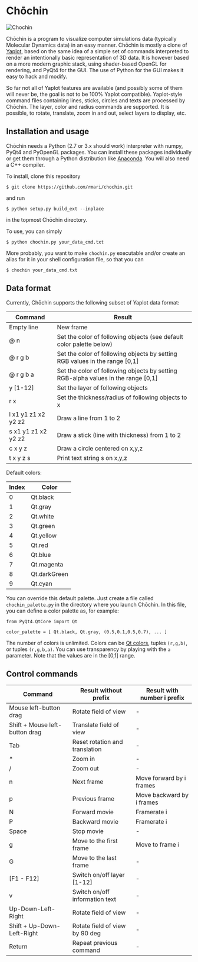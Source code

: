 <h1> Chōchin </h1>

![Chochin](./chochin.gif)

Chōchin is a program to visualize computer simulations data (typically
Molecular Dynamics data) in an easy manner. Chōchin is mostly a clone of [Yaplot](https://github.com/vitroid/Yaplot), based on
the same idea of a simple set of commands interpreted to render an
intentionally basic representation of 3D data. It is however based on a more modern graphic stack, using shader-based OpenGL for rendering, and PyQt4 for the GUI.
The use of Python for the GUI makes it easy to hack and modify.

So far not all of Yaplot features
are available (and possibly some of them will never be, the goal is not to be 100% Yaplot compatible).
Yaplot-style command files containing lines, sticks, circles and texts are processed by Chōchin.
The layer, color and radius commands are supported.
It is possible, to rotate, translate, zoom in and out, select layers to display, etc.

<h2> Installation and usage </h2>

Chōchin needs a Python (2.7 or 3.x should work) interpreter with numpy, PyQt4 and PyOpenGL packages. You can install these packages individually or get them through a Python distribution like [Anaconda](https://store.continuum.io/cshop/anaconda/).
You will also need a C++ compiler.

To install, clone this repository
```
$ git clone https://github.com/rmari/chochin.git
```
and run
```
$ python setup.py build_ext --inplace
```
in the topmost Chōchin directory.

To use, you can simply
```
$ python chochin.py your_data_cmd.txt
```
More probably, you want to make `chochin.py` executable and/or create an alias for it in your shell configuration file, so that you can
```
$ chochin your_data_cmd.txt
```


<h2> Data format </h2>

Currently, Chōchin supports the following subset of Yaplot data format:

| Command | Result |
|---------|--------|
| Empty line | New frame |
| @ n | Set the color of following objects (see default color palette below) |
| @ r g b | Set the color of following objects by setting RGB values in the range [0,1] |
| @ r g b a | Set the color of following objects by setting RGB-alpha values in the range [0,1] |
| y [1-12] | Set the layer of following objects |
| r x | Set the thickness/radius of following objects to x |
| l x1 y1 z1 x2 y2 z2 | Draw a line from 1 to 2 |
| s x1 y1 z1 x2 y2 z2 | Draw a stick (line with thickness) from 1 to 2 |
| c x y z | Draw a circle centered on x,y,z |
| t x y z s | Print text string s on x,y,z |

Default colors:

| Index | Color |
|-------|-------|
| 0 | Qt.black |
| 1 | Qt.gray |
| 2 | Qt.white |
| 3 | Qt.green |
| 4 | Qt.yellow |
| 5 | Qt.red |
| 6 | Qt.blue |
| 7 | Qt.magenta |
| 8 | Qt.darkGreen |
| 9 | Qt.cyan |

You can override this default palette. Just create a file called
`chochin_palette.py` in the directory where you launch Chōchin. In this
file, you can define a color palette as, for example:
```
from PyQt4.QtCore import Qt

color_palette = [ Qt.black, Qt.gray, (0.5,0.1,0.5,0.7), ... ]
```
The number of colors is unlimited. Colors can be [Qt colors](http://qt-project.org/doc/qt-4.8/qcolor.html), tuples `(r,g,b)`, or tuples `(r,g,b,a)`.
You can use transparency by playing with the `a` parameter. Note that the values are in the
[0,1] range.

<h2> Control commands </h2>

| Command | Result without prefix | Result with number i prefix |
|---------|------------------------------|---------------------------|
| Mouse left-button drag  | Rotate field of view | - |
| Shift + Mouse left-button drag  | Translate field of view | - |
| Tab | Reset rotation and translation | - |
| * | Zoom in | - |
| / | Zoom out | - |
| n | Next frame | Move forward by i frames |
| p | Previous frame | Move backward by i frames |
| N | Forward movie | Framerate i |
| P | Backward movie | Framerate i |
| Space | Stop movie | - |
| g | Move to the first frame | Move to frame i |
| G | Move to the last frame | - |
| [F1 - F12] | Switch on/off layer [1-12] | - |
| v | Switch on/off information text | - |
| Up-Down-Left-Right | Rotate field of view | - |
| Shift + Up-Down-Left-Right | Rotate field of view by 90 deg | - |
| Return | Repeat previous command | - |
